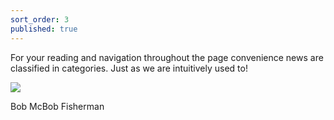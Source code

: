 ```yaml
---
sort_order: 3
published: true
---
```



For your reading and navigation throughout the page convenience news are classified in categories. Just as we are intuitively used to!

<div class="user">
	<img src="{{site.baseurl}}/reviews/en/item-img2.jpg">
    <p><span>Bob McBob</span> Fisherman </p>
 </div>
